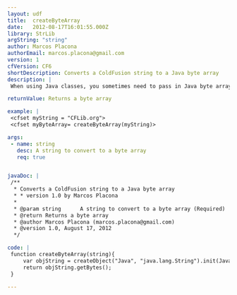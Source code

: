 ```yaml
---
layout: udf
title:  createByteArray
date:   2012-08-17T16:01:55.000Z
library: StrLib
argString: "string"
author: Marcos Placona
authorEmail: marcos.placona@gmail.com
version: 1
cfVersion: CF6
shortDescription: Converts a ColdFusion string to a Java byte array
description: |
 When using Java classes, you sometimes need to pass in Java byte arrays. ColdFusion can't do it out of the box, but with this UDF, you can turn a string into a Java byte array.

returnValue: Returns a byte array

example: |
 <cfset myString = "CFLib.org">
 <cfset myByteArray= createByteArray(myString)>

args:
 - name: string
   desc: A string to convert to a byte array
   req: true


javaDoc: |
 /**
  * Converts a ColdFusion string to a Java byte array
  * * version 1.0 by Marcos Placona
  * 
  * @param string      A string to convert to a byte array (Required)
  * @return Returns a byte array 
  * @author Marcos Placona (marcos.placona@gmail.com) 
  * @version 1.0, August 17, 2012 
  */

code: |
 function createByteArray(string){
     var objString = createObject("Java", "java.lang.String").init(JavaCast("string", string));
     return objString.getBytes();
 }

---
```


